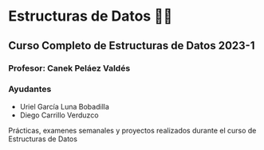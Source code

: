 Estructuras de Datos 🤖🚀
=========================================

Curso Completo de Estructuras de Datos 2023-1
-------------------------------------------

### Profesor: Canek Peláez Valdés

### Ayudantes

* Uriel García Luna Bobadilla
* Diego Carrillo Verduzco

Prácticas, examenes semanales y proyectos realizados durante el curso de Estructuras de Datos
